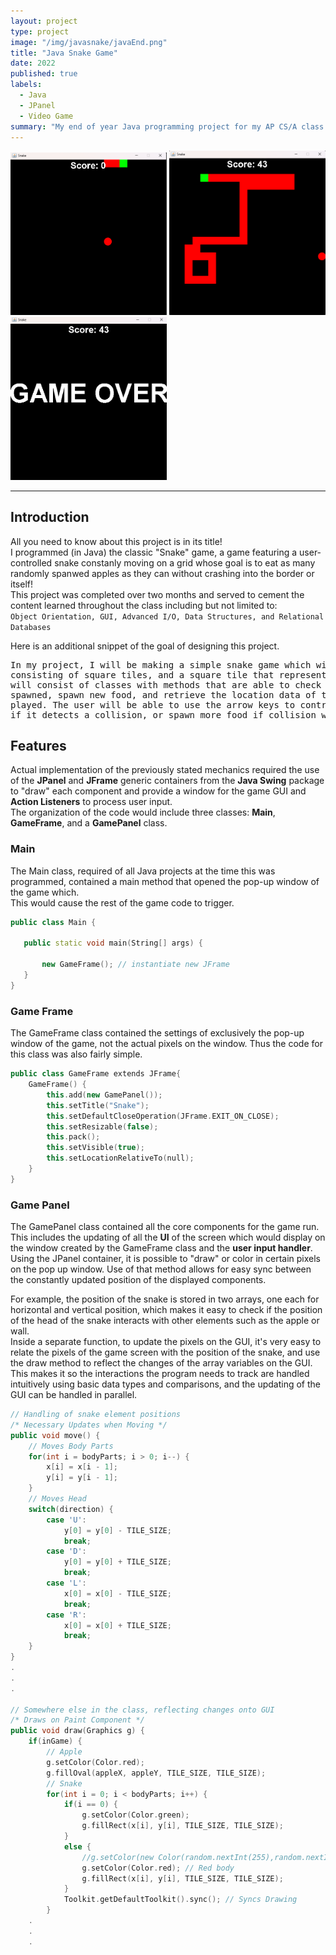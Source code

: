 ```yaml
---
layout: project
type: project
image: "/img/javasnake/javaEnd.png"
title: "Java Snake Game"
date: 2022
published: true
labels:
  - Java
  - JPanel
  - Video Game
summary: "My end of year Java programming project for my AP CS/A class."
---
```


<div class="text-center p-4">
  <img width="250px" src="../img/javasnake/javaStart.png" class="img-thumbnail" >
  <img width="250px" src="../img/javasnake/javaMid.png" class="img-thumbnail" >
  <img width="250px" src="../img/javasnake/javaEnd.png" class="img-thumbnail" >
</div>

<hr>

## Introduction
All you need to know about this project is in its title! <br>
I programmed (in Java) the classic "Snake" game, a game featuring a user-controlled snake constanly moving on a grid
whose goal is to eat as many randomly spanwed apples as they can without crashing into the border or itself! <br>
This project was completed over two months and served to cement the content learned throughout the class including but not limited to: <br>
``Object Orientation, GUI, Advanced I/O, Data Structures, and Relational Databases``<br>

Here is an additional snippet of the goal of designing this project.
<pre>
In my project, I will be making a simple snake game which will consist of a window in which the game is played, a snake<br>consisting of square tiles, and a square tile that represents food. The game will be played with the arrow keys. This project<br>will consist of classes with methods that are able to check for collisions, check if the snake has eaten the food that has<br>spawned, spawn new food, and retrieve the location data of the snake as well as create the window in which the game is<br>played. The user will be able to use the arrow keys to control the snake in the direction of the food and the game will halt<br>if it detects a collision, or spawn more food if collision with food has been detected. 
</pre>


## Features
Actual implementation of the previously stated mechanics required the use of the **JPanel** and **JFrame** generic containers from the **Java Swing** package to "draw" each component and provide a window for the game GUI and **Action Listeners** to process user input.<br>
The organization of the code would include three classes: **Main**, **GameFrame**, and a **GamePanel** class.
### Main
The Main class, required of all Java projects at the time this was programmed, contained a main method that opened the pop-up window of the game which.<br>
 This would cause the rest of the game code to trigger.
 ```cpp
 public class Main {
    
    public static void main(String[] args) {

        new GameFrame(); // instantiate new JFrame
    }
}
 ```
### Game Frame
The GameFrame class contained the settings of exclusively the pop-up window of the game, not the actual pixels on the window. Thus the code for this class was also fairly simple.
```cpp
public class GameFrame extends JFrame{
    GameFrame() {
        this.add(new GamePanel());
        this.setTitle("Snake");
        this.setDefaultCloseOperation(JFrame.EXIT_ON_CLOSE);
        this.setResizable(false);
        this.pack();
        this.setVisible(true);
        this.setLocationRelativeTo(null);
    }
}
```

### Game Panel
The GamePanel class contained all the core components for the game run. This includes the updating of all the **UI** of the screen which would display on the window created by the GameFrame class and the **user input handler**. Using the JPanel container, it is possible to "draw" or color in certain pixels on the pop up window. Use of that method allows for easy sync between the constantly updated position of the displayed components.<br>

For example, the position of the snake is stored in two arrays, one each for horizontal and vertical position, which makes it easy to check if the position of the head of the snake interacts with other elements such as the apple or wall.<br>
Inside a separate function, to update the pixels on the GUI, it's very easy to relate the pixels of the game screen with the position of the snake, and use the draw method to reflect the changes of the array variables on the GUI. This makes it so the interactions the program needs to track are handled intuitively using basic data types and comparisons, and the updating of the GUI can be handled in parallel.
```cpp
// Handling of snake element positions
/* Necessary Updates when Moving */
public void move() {
    // Moves Body Parts
    for(int i = bodyParts; i > 0; i--) {
        x[i] = x[i - 1];
        y[i] = y[i - 1];
    }
    // Moves Head
    switch(direction) {
        case 'U':
            y[0] = y[0] - TILE_SIZE;
            break;
        case 'D':
            y[0] = y[0] + TILE_SIZE;
            break;
        case 'L':
            x[0] = x[0] - TILE_SIZE;
            break;
        case 'R':
            x[0] = x[0] + TILE_SIZE;
            break;
    }
}
.
.
.

// Somewhere else in the class, reflecting changes onto GUI
/* Draws on Paint Component */
public void draw(Graphics g) {
    if(inGame) {
        // Apple
        g.setColor(Color.red);
        g.fillOval(appleX, appleY, TILE_SIZE, TILE_SIZE);
        // Snake
        for(int i = 0; i < bodyParts; i++) {
            if(i == 0) {
                g.setColor(Color.green);
                g.fillRect(x[i], y[i], TILE_SIZE, TILE_SIZE);
            }
            else {
                //g.setColor(new Color(random.nextInt(255),random.nextInt(255),random.nextInt(255))); // Rainbow body
                g.setColor(Color.red); // Red body
                g.fillRect(x[i], y[i], TILE_SIZE, TILE_SIZE);
            }
            Toolkit.getDefaultToolkit().sync(); // Syncs Drawing
        }
    .
    . 
    .
```